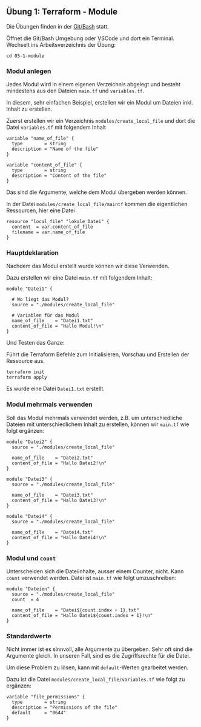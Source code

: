 ## Übung 1: Terraform - Module

Die Übungen finden in der [Git/Bash](https://git-scm.com/downloads) statt. 

Öffnet die Git/Bash Umgebung oder VSCode und dort ein Terminal. Wechselt ins Arbeitsverzeichnis der Übung:

    cd 05-1-module

### Modul anlegen

Jedes Modul wird in einem eigenen Verzeichnis abgelegt und besteht mindestens aus den Dateien `main.tf` und `variables.tf`.

In diesem, sehr einfachen Beispiel, erstellen wir ein Modul um Dateien inkl. Inhalt zu erstellen.

Zuerst erstellen wir ein Verzeichnis `modules/create_local_file` und dort die Datei `variables.tf` mit folgendem Inhalt

    variable "name_of_file" {
      type        = string
      description = "Name of the file"
    }
    
    variable "content_of_file" {
      type        = string
      description = "Content of the file"
    }
   
Das sind die Argumente, welche dem Modul übergeben werden können.

In der Datei `modules/create_local_file/maintf` kommen die eigentlichen Ressourcen, hier eine Datei

    resource "local_file" "lokale_Datei" {
      content  = var.content_of_file
      filename = var.name_of_file
    }
    
### Hauptdeklaration

Nachdem das Modul erstellt wurde können wir diese Verwenden.

Dazu erstellen wir eine Datei `main.tf` mit folgendem Inhalt:

    module "Datei1" {
    
      # Wo liegt das Modul?
      source = "./modules/create_local_file"
    
      # Variablen für das Modul
      name_of_file    = "Datei1.txt"
      content_of_file = "Hallo Modul!\n"
    } 
    
Und Testen das Ganze:

Führt die Terraform Befehle zum Initialisieren, Vorschau und Erstellen der Ressource aus.

    terraform init
    terraform apply   

Es wurde eine Datei `Datei1.txt` erstellt.

### Modul mehrmals verwenden

Soll das Modul mehrmals verwendet werden, z.B. um unterschiedliche Dateien mit unterschiedlichem Inhalt zu erstellen, können wir `main.tf` wie folgt ergänzen:

    module "Datei2" {
      source = "./modules/create_local_file"
    
      name_of_file    = "Datei2.txt"
      content_of_file = "Hallo Datei2!\n"
    }
    
    module "Datei3" {
      source = "./modules/create_local_file"
    
      name_of_file    = "Datei3.txt"
      content_of_file = "Hallo Datei3!\n"
    }
    
    module "Datei4" {
      source = "./modules/create_local_file"
    
      name_of_file    = "Datei4.txt"
      content_of_file = "Hallo Datei4!\n"
    }
    
### Modul und `count`

Unterscheiden sich die Dateiinhalte, ausser einem Counter, nicht. Kann `count` verwendet werden. Datei ist `main.tf` wie folgt umzuschreiben:

    module "Dateien" {
      source = "./modules/create_local_file"
      count  = 4
    
      name_of_file    = "Datei${count.index + 1}.txt"
      content_of_file = "Hallo Datei${count.index + 1}!\n"
    }
  
### Standardwerte

Nicht immer ist es sinnvoll, alle Argumente zu übergeben. Sehr oft sind die Argumente gleich. In unseren Fall, sind es die Zugriffsrechte für die Datei.

Um diese Problem zu lösen, kann mit `default`-Werten gearbeitet werden.

Dazu ist die Datei  `modules/create_local_file/variables.tf` wie folgt zu ergänzen:

    variable "file_permissions" {
      type        = string
      description = "Permissions of the file"
      default     = "0644"
    }        